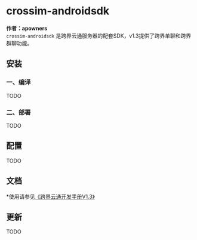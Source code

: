 ﻿# crossim-androidsdk
**作者：apowners**  
`crossim-androidsdk` 是跨界云通服务器的配套SDK，v1.3提供了跨界单聊和跨界群聊功能。
## 安装
### 一、编译  
TODO
### 二、部署
TODO
## 配置
TODO
## 文档
*使用请参见[《跨界云通开发手册V1.3》](https://github.com/OpenBPI/crossim-androidsdk/tree/main/doc/)  
## 更新
TODO  

